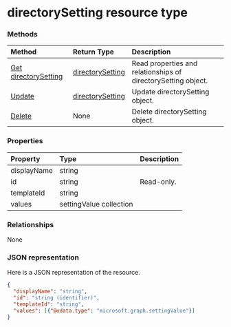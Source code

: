 # directorySetting resource type




### Methods

| Method		   | Return Type	|Description|
|:---------------|:--------|:----------|
|[Get directorySetting](../api/directorysetting_get.md) | [directorySetting](directorysetting.md) |Read properties and relationships of directorySetting object.|
|[Update](../api/directorysetting_update.md) | [directorySetting](directorysetting.md)	|Update directorySetting object. |
|[Delete](../api/directorysetting_delete.md) | None |Delete directorySetting object. |

### Properties
| Property	   | Type	|Description|
|:---------------|:--------|:----------|
|displayName|string||
|id|string| Read-only.|
|templateId|string||
|values|settingValue collection||

### Relationships
None


### JSON representation

Here is a JSON representation of the resource.

<!-- {
  "blockType": "resource",
  "optionalProperties": [

  ],
  "@odata.type": "microsoft.graph.directorySetting"
}-->

```json
{
  "displayName": "string",
  "id": "string (identifier)",
  "templateId": "string",
  "values": [{"@odata.type": "microsoft.graph.settingValue"}]
}

```

<!-- uuid: 8fcb5dbc-d5aa-4681-8e31-b001d5168d79
2015-10-25 14:57:30 UTC -->
<!-- {
  "type": "#page.annotation",
  "description": "directorySetting resource",
  "keywords": "",
  "section": "documentation",
  "tocPath": ""
}-->